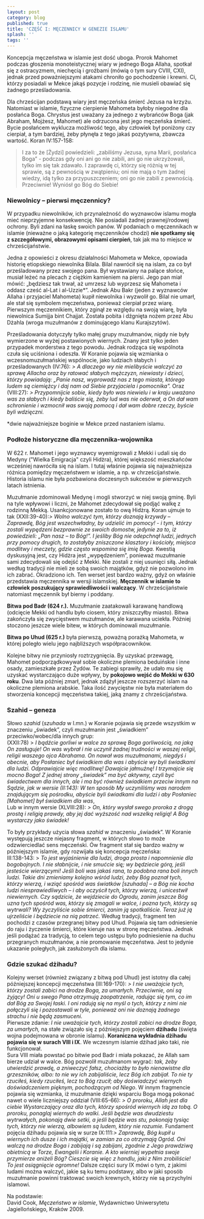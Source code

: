 ```yaml
---
layout: post
category: blog
published: true
title: 'CZĘŚĆ I: MĘCZENNICY W GENEZIE ISLAMU'
splash: ''
tags: ''
---
```

Koncepcja męczeństwa w islamie jest dość uboga. Prorok Mahomet podczas głoszenia monoteistycznej wiary w jednego Boga Allaha, spotkał się z ostracyzmem, niechęcią i groźbami (mówią o tym sury CVIII, CXI), jednak przed poważniejszymi atakami chroniło go pochodzenie i krewni. Ci, którzy posiadali w Mekce jakąś pozycje i rodzinę, nie musieli obawiać się żadnego prześladowania.
<!--more-->

Dla chrześcijan podstawą wiary jest męczeńska śmierć Jezusa na krzyżu. Natomiast w islamie, fizyczne cierpienie Mahometa byłoby niegodne dla posłańca Boga. Chrystus jest uważany za jednego z wybrańców Boga (jak Abraham, Mojżesz, Mahomet) ale odrzucona jest jego męczeńska śmierć. Bycie posłańcem wyklucza możliwość tego, aby człowiek był poniżony czy cierpiał, a tym bardziej, żeby płynęła z tego jakaś pozytywna, zbawcza wartość.
Koran IV:157-158:
> I za to że [Żydzi] powiedzieli: „zabiliśmy Jezusa, syna Marii, posłańca Boga” - podczas gdy oni ani go nie zabili, ani go nie ukrzyżowali, tylko im się tak zdawało. I zaprawdę ci, którzy się różnią w tej sprawie, są z pewnością w zwątpieniu; oni nie mają o tym żadnej wiedzy, idą tylko za przypuszczeniem; oni go nie zabili z pewnością. Przeciwnie! Wyniósł go Bóg do Siebie!

### Niewolnicy – pierwsi męczennicy?

W przypadku niewolników, ich przynależność do wyznawców islamu mogła mieć nieprzyjemne konsekwencję. Nie posiadali żadnej prawnej/rodowej ochrony. Byli zdani na łaskę swoich panów.
W podaniach o męczennikach w islamie (nieważne o jaką kategorię męczenników chodzi) **nie spotkamy się z szczegółowymi, obrazowymi opisami cierpień**, tak jak ma to miejsce w chrześcijaństwie.

Jedna z opowieści z okresu działalności Mahometa w Mekce, opowiada historię etiopskiego niewolnika Bilala. Bilal nawrócił się na islam, za co był prześladowany przez swojego pana. Był wystawiany na palące słońce, musiał leżeć na plecach z ciężkim kamieniem na piersi. Jego pan miał mówić: „będziesz tak trwał, aż umrzesz lub wyprzesz się Mahometa i oddasz cześć al-Lat i al-Uzzie*”. Jednak Abu Bakr (jeden z wyznawców Allaha i przyjaciel Mahometa) kupił niewolnika i wyzwolił go. Bilal nie umarł, ale stał się symbolem męczeństwa, ponieważ cierpiał przez wiarę.
Pierwszym męczennikiem, który zginął ze względu na swoją wiarę, była niewolnica Sumijja bint Chajjat. Została pobita i dźgnięta nożem przez Abu Dżahla (wroga muzułmanów z dominującego klanu Kurajszytów).

Prześladowania dotyczyły tylko małej grupy muzułmanów, nigdy nie były wymierzone w wyżej postawionych wiernych. Znany jest tylko jeden przypadek morderstwa z tego powodu. Jednak rodząca się wspólnota czuła się uciśniona i odeszła.
W Koranie pojawia się wzmianka o wczesnomuzułmańskiej wspólnocie, jako ludziach słabych i prześladowanych (IV:76): _> A dlaczego wy nie mielibyście walczyć za sprawę Allacha oraz by ratować słabych mężczyzn, niewiasty i dzieci, którzy powiadają: „Panie nasz, wyprowadź nas z tego miasta, którego ludem są ciemiężcy i daj nam od Siebie przyjaciela i pomocnika"._
Oraz (VIII:27): _> Przypomnijcie sobie, kiedy było was niewielu i w kraju uważano was za słabych i kiedy baliście się, żeby lud was nie oderwał, a On dał wam schronienie i wzmocnił was swoją pomocą i dał wam dobre rzeczy, byście byli wdzięczni._

*dwie najważniejsze boginie w Mekce przed nastaniem islamu. 

### Podłoże historyczne dla męczennika-wojownika
W 622 r. Mahomet i jego wyznawcy wyemigrowali z Mekki i udali się do Medyny ("Wielka Emigracja" czyli Hidżra), której większość mieszkańców wcześniej nawróciła się na islam. I tutaj właśnie pojawia się najważniejsza różnica pomiędzy męczeństwem w islamie, a np. w chrześcijaństwie. Historia islamu nie była pozbawiona doczesnych sukcesów w pierwszych latach istnienia. 

Muzułmanie zdominowali Medynę i mogli stworzyć w niej swoją gminę. Byli na tyle wpływowi i liczni, że Mahomet zdecydował się podjąć walkę z rodzinną Mekką. Usankcjonowane zostało to ową Hidżrą. 
Koran ujmuje to tak (XXII:39-40):_> Wolno walczyć tym, którzy doznają krzywdy – Zaprawdę, Bóg jest wszechwładny, by udzielić im pomocy! - i tym, którzy zostali wypędzeni bezprawnie ze swoich domostw, jedynie za to, iż powiedzieli: „Pan nasz – to Bóg!”. I jeśliby Bóg nie odepchnął ludzi, jednych przy pomocy drugich, to zostałyby zniszczone klasztory i kościoły, miejsca modlitwy i meczety, gdzie często wspomina się imię Boga._ 
Kwestią dyskusyjną jest, czy Hidżra jest „wypędzeniem”, ponieważ muzułmanie sami zdecydowali się odejść z Mekki. Nie zostali z niej usunięci siłą. Jednak według tradycji nie mieli ze sobą swoich majątków, gdyż nie pozwolono im ich zabrać. Okradziono ich.
Ten werset jest bardzo ważny, gdyż on właśnie przedstawia męczennika w wersji islamskiej. **Męczennik w islamie to człowiek poszukujący sprawiedliwości i walczący**. W chrześcijaństwie natomiast męczennik był bierny i poddany.

**Bitwa pod Badr (624 r.).** Muzułmanie zaatakowali karawanę handlową (odcięcie Mekki od handlu było ciosem, który zniszczyłby miasto). Bitwa zakończyła się zwycięstwem muzułmanów, ale karawana uciekła. Później stoczono jeszcze wiele bitew, w których dominowali muzułmanie.

**Bitwa po Uhud (625 r.)** była pierwszą, poważną porażką Mahometa, w której poległo wielu jego najbliższych współpracowników.   

Kolejne bitwy nie przyniosły roztrzygnięcia. By uzyskać przewagę, Mahomet podporządkowywał sobie okoliczne plemiona beduińskie i inne osady, zamieszkałe przez Żydów. Te zabiegi sprawiły, że udało mu się uzyskać wystarczająco duże wpływy, by **pokojowo wejść do Mekki w 630 roku**. Dwa lata później zmarł, jednak zdążył jeszcze rozszerzyć islam na okoliczne plemiona arabskie.
Taka ilość zwycięstw nie była materiałem do stworzenia koncepcji męczeństwa takiej, jaką znamy z chrześcijaństwa.  

### Szahid – geneza
Słowo _szahid_ (_szuhada_ w l.mn.) w Koranie pojawia się przede wszystkim w znaczeniu „świadek”, czyli muzułmanin jest „świadkiem” przeciwko/wobec/dla innych grup:  
(XXII:78) > _I bądźcie gorliwi w walce za sprawę Boga gorliwością, na jaką On zasługuje! On was wybrał i nie uczynił żadnej trudności w waszej religii, religii waszego ojca Abrahama. On nawał was muzułmanami, niegdyś i obecnie, aby Posłaniec był świadkiem dla was i abyście wy byli świadkami dla ludzi. Odprawiajcie więc modlitwę! Dawajcie jałmużnę! I trzymajcie się mocno Boga!
Z jednej strony „świadek” ma być aktywny, czyli być świadectwem dla innych, ale i ma być również świadkiem przeciw innym na Sądzie, jak w wersie (II:143): W ten sposób My uczyniliśmy was narodem znajdującym się pośrodku, abyście byli świadkami dla ludzi i aby Posłaniec [Mahomet] był świadkiem dla was_,    
Lub w innym wersie (XLVIII:28): _> On, który wysłał swego proroka z drogą prostą i religią prawdy, aby jej dać wyższość nad wszelką religią! A Bóg wystarczy jako świadek!_  

To były przykłady użycia słowa _szahid_ w znaczeniu „świadek”. W Koranie występują jeszcze niejasny fragment, w których słowo to może odzwierciedlać sens męczeński. Ów fragment stał się bardzo ważny w późniejszym islamie, gdy rozwijała się koncepcja męczeńska:   
III:138-143: > _To jest wyjaśnienie dla ludzi, droga prosta i napomnienie dla bogobojnych. I nie słabnijcie, i nie smućcie się; wy będziecie górą, jeśli jesteście wierzącymi! Jeśli boli was jakaś rana, to podobna rana boli innych ludzi. Takie dni zmieniamy kolejno wśród ludzi, żeby Bóg poznał tych, którzy wierzą, i wziąć spośród was światków [szuhada] – a Bóg nie kocha ludzi niesprawiedliwych – i aby oczyścił tych, którzy wierzą, i unicestwił niewiernych. Czy sądzicie, że wejdziecie do Ogrodu, zanim jeszcze Bóg uzna tych spośród was, którzy się zmagali w walce, i pozna tych, którzy są wytrwali? Wy życzyliście sobie śmierci, zanim ją spotkaliście. Teraz już ją ujrzeliście i będziecie na nią patrzeć._
Według tradycji, fragment ten pochodzi z czasów przegranej bitwy pod Uhud. Pojawia się tam odniesienie do raju i życzenie śmierci, które kieruje nas w stronę męczeństwa. Jednak jeśli podążać za tradycją, to celem tego ustępu było podniesienie na duchu przegranych muzułmanów, a nie promowanie męczeństwa. Jest to jedynie ukazanie poległych, jak zasłużonych dla islamu. 

### Gdzie szukać dżihadu?
Kolejny werset (również związany z bitwą pod Uhud) jest istotny dla całej późniejszej koncepcji męczeństwa (III:169-170): _> I nie uważajcie tych, którzy zostali zabici na drodze Boga, za umarłych. Przeciwnie, oni są żyjący! Oni u swego Pana otrzymują zaopatrzenie, radując się tym, co im dał Bóg za Swojej łaski. I oni radują się na myśl o tych, którzy z nimi nie połączyli się i pozostawali w tyle, ponieważ oni nie doznają żadnego strachu i nie będą zasmuceni._   
Pierwsze zdanie: _I nie uważajcie tych, którzy zostali zabici na drodze Boga, za umarłych,_ na stałe związało się z późniejszym pojęciem **dżihadu** (święta wojna podejmowana w obronie islamu). **Koraniczna wykładnia dżihadu pojawia się w surach VIII i IX**. We wczesnym islamie dżihad jako taki, nie funkcjonował.  
Sura VIII miała powstać po bitwie pod Badr i miała pokazać, że Allah sam bierze udział w walce. Bóg pozwolił muzułmanom wygrać: _tak, żeby utwierdzić prawdę, a zniweczyć fałsz, chociażby to było nienawistne dla grzeszników, albo: to nie wy ich zabijaliście, lecz Bóg ich zabijał. To nie ty rzuciłeś, kiedy rzuciłeś, lecz to Bóg rzucił; aby doświadczyć wiernych doświadczeniem pięknym, pochodzącym od Niego_. W innym fragmencie pojawia się wzmianka, iż muzułmanie dzięki wsparciu Boga mogą pokonać nawet o wiele liczniejszy oddział (VIII:65-66): _> O proroku, Allah jest dla ciebie Wystarczający oraz dla tych, którzy spośród wiernych idą za tobą. O proroku, ponaglaj wiernych do walki. Jeśli będzie was dwudziestu wytrwałych, pokonają dwie setki, a jeśli będzie was stu, pokonają tysiąc tych, którzy nie wierzą, albowiem są ludem, który nie rozumie._
Fundament pojęcia dżihadu pojawia się w surze IX:111:_> Zaprawdę, Bóg kupił u wiernych ich dusze i ich majątki, w zamian za co otrzymają Ogród. Oni walczą na drodze Boga i zabijają i są zabijani, zgodnie z Jego prawdziwą obietnicą w Torze, Ewangelii i Koranie. A kto wierniej wypełnia swoje przymierze aniżeli Bóg? Cieszcie się więc z handlu, jaki z Nim zrobiliście! To jest osiągnięcie ogromne!_
Dalsze części sury IX mówi o tym, z jakimi ludami można walczyć, jakie są ku temu podstawy, albo w jaki sposób muzułmanie powinni traktować swoich krewnych, którzy nie są przychylni islamowi.


Na podstawie:        
David Cook, _Męczeństwo w islamie_, Wydawnictwo Uniwersytetu Jagiellońskiego, Kraków 2009.
